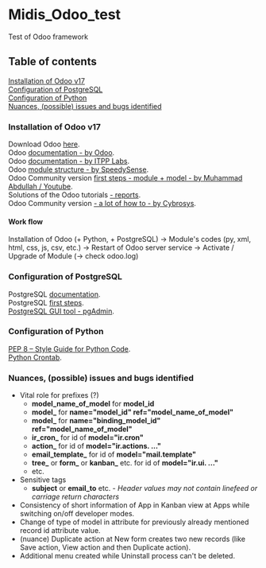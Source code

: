 # Midis_Odoo_test
Test of Odoo framework

## Table of contents
[Installation of Odoo v17](#installation-of-odoo-v17)  
[Configuration of PostgreSQL](#configuration-of-postgresql)  
[Configuration of Python](#configuration-of-python)  
[Nuances, (possible) issues and bugs identified](#nuances-possible-issues-and-bugs-identified)

### Installation of Odoo v17
Download Odoo [here](https://www.odoo.com/page/download).  
Odoo [documentation - by Odoo](https://www.odoo.com/documentation/17.0/).  
Odoo [documentation - by ITPP Labs](https://odoo-development.readthedocs.io/en/latest/).  
Odoo [module structure - by SpeedySense](https://speedysense.com/odoo-module-structure/).  
Odoo Community version [first steps - module + model - by Muhammad Abdullah / Youtube](https://www.youtube.com/watch?v=6w5Zk6Rkv2s).  
Solutions of the Odoo tutorials [- reports](https://github.com/odoo/technical-training-solutions/tree/17.0-J_reports).  
Odoo Community version [- a lot of how to - by Cybrosys](https://www.cybrosys.com/blog/).  

#### Work flow
Installation of Odoo (+ Python, + PostgreSQL) &rarr; Module's codes (py, xml, html, css, js, csv, etc.) &rarr; Restart of Odoo server service &rarr; Activate / Upgrade of Module (&rarr; check odoo.log)

### Configuration of PostgreSQL
PostgreSQL [documentation](https://www.postgresql.org/docs/current/).  
PostgreSQL [first steps](https://wiki.postgresql.org/wiki/First_steps).  
[PostgreSQL GUI tool - pgAdmin](https://www.postgresql.org/).

### Configuration of Python
[PEP 8 – Style Guide for Python Code](https://peps.python.org/pep-0008/).  
[Python Crontab](https://pypi.org/project/python-crontab/).

### Nuances, (possible) issues and bugs identified
- Vital role for prefixes (?)
    - **model_name_of_model** for **model_id**
    - **model_** for **name="model_id" ref="model_name_of_model"**
    - **model_** for **name="binding_model_id" ref="model_name_of_model"**
    - **ir_cron_** for id of **model="ir.cron"**
    - **action_** for id of **model="ir.actions. ..."**
    - **email_template_** for id of **model="mail.template"**
    - **tree_** or **form_** or **kanban_** etc. for id of **model="ir.ui. ..."**
    - etc.
- Sensitive tags
    - **subject** or **email_to** etc. - *Header values may not contain linefeed or carriage return characters*
- Consistency of short information of App in Kanban view at Apps while switching on/off developer modes.
- Change of type of model in attribute for previously already mentioned record id attribute value.
- (nuance) Duplicate action at New form creates two new records (like Save action, View action and then Duplicate action).
- Additional menu created while Uninstall process can't be deleted.
